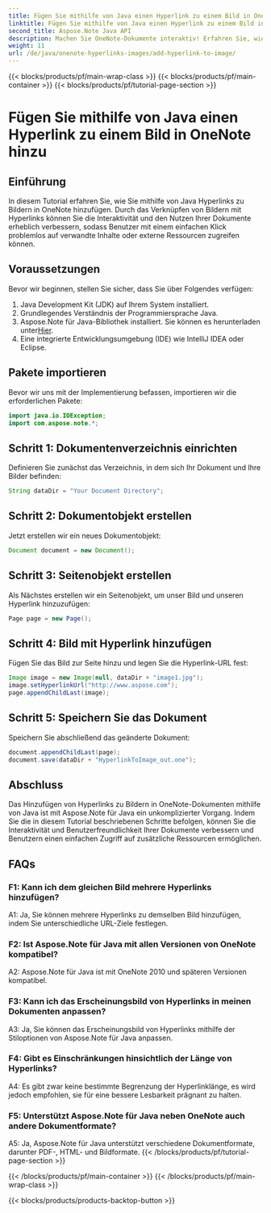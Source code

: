 ```yaml
---
title: Fügen Sie mithilfe von Java einen Hyperlink zu einem Bild in OneNote hinzu
linktitle: Fügen Sie mithilfe von Java einen Hyperlink zu einem Bild in OneNote hinzu
second_title: Aspose.Note Java API
description: Machen Sie OneNote-Dokumente interaktiv! Erfahren Sie, wie Sie mit Aspose.Note Hyperlinks zu Bildern in Java hinzufügen. Einfache Schritte und Codebeispiele enthalten! #OneNote #Java #Aspose
weight: 11
url: /de/java/onenote-hyperlinks-images/add-hyperlink-to-image/
---
```


{{< blocks/products/pf/main-wrap-class >}}
{{< blocks/products/pf/main-container >}}
{{< blocks/products/pf/tutorial-page-section >}}

# Fügen Sie mithilfe von Java einen Hyperlink zu einem Bild in OneNote hinzu

## Einführung

In diesem Tutorial erfahren Sie, wie Sie mithilfe von Java Hyperlinks zu Bildern in OneNote hinzufügen. Durch das Verknüpfen von Bildern mit Hyperlinks können Sie die Interaktivität und den Nutzen Ihrer Dokumente erheblich verbessern, sodass Benutzer mit einem einfachen Klick problemlos auf verwandte Inhalte oder externe Ressourcen zugreifen können.

## Voraussetzungen

Bevor wir beginnen, stellen Sie sicher, dass Sie über Folgendes verfügen:

1. Java Development Kit (JDK) auf Ihrem System installiert.
2. Grundlegendes Verständnis der Programmiersprache Java.
3.  Aspose.Note für Java-Bibliothek installiert. Sie können es herunterladen unter[Hier](https://releases.aspose.com/note/java/).
4. Eine integrierte Entwicklungsumgebung (IDE) wie IntelliJ IDEA oder Eclipse.

## Pakete importieren

Bevor wir uns mit der Implementierung befassen, importieren wir die erforderlichen Pakete:

```java
import java.io.IOException;
import com.aspose.note.*;
```

## Schritt 1: Dokumentenverzeichnis einrichten

Definieren Sie zunächst das Verzeichnis, in dem sich Ihr Dokument und Ihre Bilder befinden:

```java
String dataDir = "Your Document Directory";
```

## Schritt 2: Dokumentobjekt erstellen

Jetzt erstellen wir ein neues Dokumentobjekt:

```java
Document document = new Document();
```

## Schritt 3: Seitenobjekt erstellen

Als Nächstes erstellen wir ein Seitenobjekt, um unser Bild und unseren Hyperlink hinzuzufügen:

```java
Page page = new Page();
```

## Schritt 4: Bild mit Hyperlink hinzufügen

Fügen Sie das Bild zur Seite hinzu und legen Sie die Hyperlink-URL fest:

```java
Image image = new Image(null, dataDir + "image1.jpg");
image.setHyperlinkUrl("http://www.aspose.com");
page.appendChildLast(image);
```

## Schritt 5: Speichern Sie das Dokument

Speichern Sie abschließend das geänderte Dokument:

```java
document.appendChildLast(page);
document.save(dataDir + "HyperlinkToImage_out.one");
```

## Abschluss

Das Hinzufügen von Hyperlinks zu Bildern in OneNote-Dokumenten mithilfe von Java ist mit Aspose.Note für Java ein unkomplizierter Vorgang. Indem Sie die in diesem Tutorial beschriebenen Schritte befolgen, können Sie die Interaktivität und Benutzerfreundlichkeit Ihrer Dokumente verbessern und Benutzern einen einfachen Zugriff auf zusätzliche Ressourcen ermöglichen.

## FAQs

### F1: Kann ich dem gleichen Bild mehrere Hyperlinks hinzufügen?

A1: Ja, Sie können mehrere Hyperlinks zu demselben Bild hinzufügen, indem Sie unterschiedliche URL-Ziele festlegen.

### F2: Ist Aspose.Note für Java mit allen Versionen von OneNote kompatibel?

A2: Aspose.Note für Java ist mit OneNote 2010 und späteren Versionen kompatibel.

### F3: Kann ich das Erscheinungsbild von Hyperlinks in meinen Dokumenten anpassen?

A3: Ja, Sie können das Erscheinungsbild von Hyperlinks mithilfe der Stiloptionen von Aspose.Note für Java anpassen.

### F4: Gibt es Einschränkungen hinsichtlich der Länge von Hyperlinks?

A4: Es gibt zwar keine bestimmte Begrenzung der Hyperlinklänge, es wird jedoch empfohlen, sie für eine bessere Lesbarkeit prägnant zu halten.

### F5: Unterstützt Aspose.Note für Java neben OneNote auch andere Dokumentformate?

A5: Ja, Aspose.Note für Java unterstützt verschiedene Dokumentformate, darunter PDF-, HTML- und Bildformate.
{{< /blocks/products/pf/tutorial-page-section >}}

{{< /blocks/products/pf/main-container >}}
{{< /blocks/products/pf/main-wrap-class >}}

{{< blocks/products/products-backtop-button >}}
